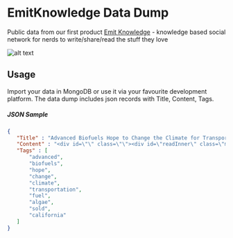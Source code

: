 EmitKnowledge Data Dump
=========

Public data from our first product [Emit Knowledge](http://www.emitknowledge.com) - knowledge based social network for nerds to write/share/read the stuff they love

![alt text](https://raw2.github.com/EmitKnowledge/EmitKnowledge.DataDump/master/Home.png "Screenshot")

## Usage

Import your data in MongoDB or use it via your favourite development platform. The data dump includes json records with Title, Content, Tags.

##### JSON Sample

 ```json
 {
	"Title" : "Advanced Biofuels Hope to Change the Climate for Transportation",
	"Content" : "<div id=\"\" class=\"\"><div id=\"readInner\" class=\"margin-wide size-medium\"><div><div>Fuel from algae is being sold in California, a first step toward a future of advanced biofuels. David Biello reports<p>-- Read more on ScientificAmerican.com\r\n</p></div></div></div></div>",
	"Tags" : [
		"advanced",
		"biofuels",
		"hope",
		"change",
		"climate",
		"transportation",
		"fuel",
		"algae",
		"sold",
		"california"
	]
}
 ```